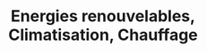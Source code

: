 ---
title: "Energies renouvelables, Climatisation, Chauffage"
url: /gignac/energies-renouvelables-climatisation-chauffage/
shop: cheminée
---
